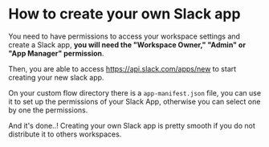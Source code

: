 # How to create your own Slack app

You need to have permissions to access your workspace settings and create a Slack app, **you will need the "Workspace Owner," "Admin" or "App Manager" permission**.

Then, you are able to access https://api.slack.com/apps/new to start creating your new slack app.

On your custom flow directory there is a `app-manifest.json` file, you can use it to set up the permissions of your Slack App, otherwise you can select one by one the permissions.

And it's done..! Creating your own Slack app is pretty smooth if you do not distribute it to others workspaces.